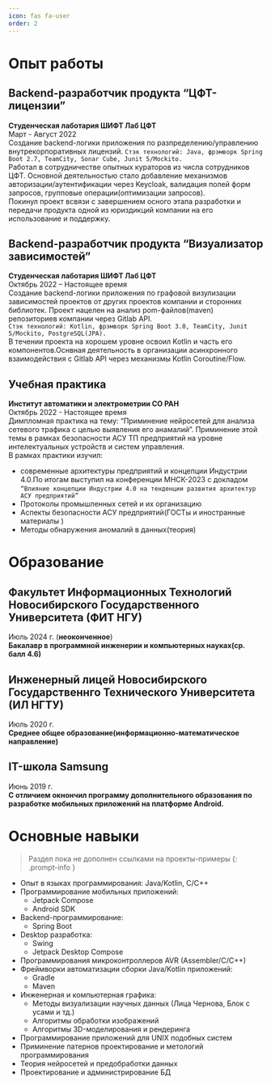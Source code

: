 ```yaml
---
icon: fas fa-user
order: 2
---
```


# Опыт работы 
## Backend-разработчик продукта “ЦФТ-лицензии”
**Студенческая лаботария ШИФТ Лаб ЦФТ**  
Март - Август 2022  
Создание backend-логики приложения по разпределению/управлению
внутрекорпоративных лицензий.
``Стэк технологий: Java, фрэмворк Spring Boot 2.7,
TeamCity, Sonar Cube, Junit 5/Mockito.``  
Работал в сотрудничестве опытных кураторов из числа сотрудников ЦФТ.
Основной деятельностью стало добавление механизмов
авторизации/аутентификации через Keycloak, валидация полей форм запросов,
групповые операции(оптимизации запросов).  
Покинул проект всвязи с завершением осного этапа разработки и передачи
продукта одной из юриздикций компании на его использование и поддержку.



## Backend-разработчик продукта “Визуализатор зависимостей”
**Студенческая лаботария ШИФТ Лаб ЦФТ**  
Октябрь 2022 – Настоящее время  
Создание backend-логики приложения по графовой визулизации зависимостей
проектов от других проектов компании и сторонних библиотек. Проект нацелен на
анализ pom-файлов(maven) репозиториев компании через Gitlab API.   
``Стэк
технологий: Kotlin, фрэмворк Spring Boot 3.0, TeamCity, Junit 5/Mockito,
PostgreSQL(JPA).``  
В течении проекта на хорошем уровне освоил Kotlin и часть его
компонентов.Оснвная деятельность в организации асинхронного взаимодействия с
Gitlab API через механизмы Kotlin Coroutine/Flow.
## Учебная практика
**Институт автоматики и электрометрии СО РАН**  
Октябрь 2022 - Настоящее время  
Димпломная практика на тему: “Приминение нейросетей для анализа сетевого
трафика с целью выявления его анамалий”. Приминение этой темы в рамках
безопасности АСУ ТП предприятий на уровне интелектуальных устройств и
систем управления.  
В рамках практики изучил:
- современные архитектуры предприятий и концепции Индустрии 4.0.По
итогам выступил на конференции МНСК-2023 с докладом ``“Влияние
концепции Индустрии 4.0 на тенденции развития архитектур АСУ
предприятий”``
- Протоколы промышленных сетей и их организацию
- Аспекты безопасности АСУ предприятий(ГОСТы и иностранные
материалы )
- Методы обнаружения аномалий в данных(теория)

# Образование 

## Факультет Информационных Технологий Новосибирского Государственного Университета (ФИТ НГУ)
Июль 2024 г. (__неоконченное__)  
**Бакалавр в программной инженерии и компьютерных науках(ср. балл 4.6)**

## Инженерный лицей Новосибирского Государственнго Технического Университета (ИЛ НГТУ)
Июль 2020 г.  
**Среднее общее образование(информационно-математическое направление)**

## IT-школа Samsung
Июнь 2019 г.  
**С отличием окнончил программу дополнительного образования по разработке мобильных приложений на платформе Android.**

# Основные навыки 

> Раздел пока не дополнен ссылками на проекты-примеры
{: .prompt-info }

- Опыт в языках программирования: Java/Kotlin, C/C++
- Программирование мобильных приложений:
    - Jetpack Compose
    - Android SDK
- Backend-программирование:
    - Spring Boot
- Desktop разработка:
    - Swing
    - Jetpack Desktop Compose
- Программирования микроконтроллеров AVR (Assembler/C/C++)
- Фреймворки автоматизации сборки Java/Kotlin приложений:
    - Gradle
    - Maven
- Инженерная и компьютерная графика:
    - Методы визуализации научных данных (Лица Чернова, Блок с усами и тд.)
    - Алгоритмы обработки изображений
    - Алгоритмы 3D-моделирования и рендеринга
- Программирование приложений для UNIX подобных систем
- Приминение патернов проектирование и метологий программирования
- Теория нейросетей и предобработки данных
- Проектирование и администрирование БД
